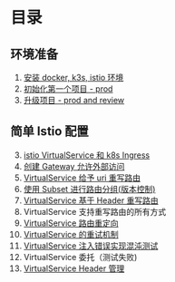 # 目录

## 环境准备

1. [安装 docker, k3s, istio 环境](./docs/01-install.md)
2. [初始化第一个项目 - prod](./docs/02-initial-project.md)
7. [升级项目 - prod and review](./docs/07-upgrade-project.md)

## 简单 Istio 配置

3. [istio VirtualService 和 k8s Ingress](./docs/03-vs-and-ingress.md)
4. [创建 Gateway 允许外部访问](./docs/04-gateway.md)
5. [VirtualService 给予 uri 重写路由](./docs/05-vs-http-rewrite-by-uri.md)
6. [使用 Subset 进行路由分组(版本控制)](./docs/06-subset.md)
8. [VirtualService 基于 Header 重写路由](./docs/08-vs-http-rewrite-by-header.md)
9. VirtualService 支持重写路由的所有方式
10. [VirtualService 路由重定向](./docs/10-vs-http-redirect.md)
11. [VirtualService 的重试机制](./docs/11-vs-http-retry.md)
12. [VirtualService 注入错误实现混沌测试](./docs/12-vs-http-fault-injection.md)
13. VirtualService 委托（测试失败)
14. [VirtualService Header 管理](./docs/14-vs-http-header-operation.md)